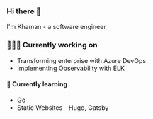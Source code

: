 ### Hi there 👋

<!--
**Lowprophyle/Lowprophyle** is a ✨ _special_ ✨ repository because its `README.md` (this file) appears on your GitHub profile.

Here are some ideas to get you started:

- 🔭 I’m currently working on ...
- 🌱 I’m currently learning ...
- 👯 I’m looking to collaborate on ...
- 🤔 I’m looking for help with ...
- 💬 Ask me about ...
- 📫 How to reach me: ...
- 😄 Pronouns: ...
- ⚡ Fun fact: ...
-->

I'm Khaman - a software engineer

### 👨🏽‍💻  Currently working on

* Transforming enterprise with Azure DevOps
* Implementing Observability with ELK

#### 🔰 Currently learning

* Go
* Static Websites - Hugo, Gatsby


